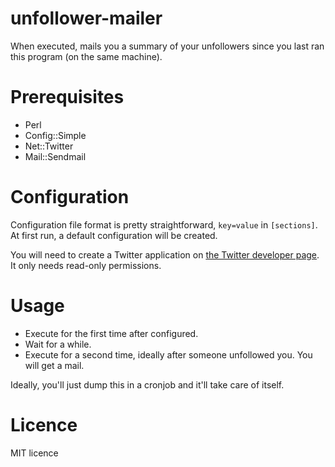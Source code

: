 unfollower-mailer
=================

When executed, mails you a summary of your unfollowers since you last ran this program (on the same machine).

Prerequisites
=============

* Perl
* Config::Simple
* Net::Twitter
* Mail::Sendmail

Configuration
=============

Configuration file format is pretty straightforward, `key=value` in `[sections]`.
At first run, a default configuration will be created.

You will need to create a Twitter application on [the Twitter developer page](http://dev.twitter.com). It only needs read-only permissions.

Usage
=====

- Execute for the first time after configured.
- Wait for a while.
- Execute for a second time, ideally after someone unfollowed you. You will get a mail.

Ideally, you'll just dump this in a cronjob and it'll take care of itself.

Licence
=======

MIT licence
